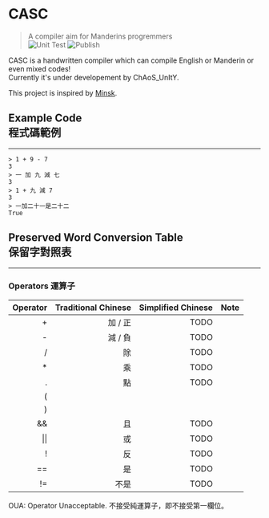 # CASC  
> A compiler aim for Manderins progremmers  
![Unit Test](https://github.com/CASC-Lang/CASC/workflows/Unit%20Test/badge.svg?branch=master)
![Publish](https://github.com/CASC-Lang/CASC/workflows/Publish/badge.svg?branch=v0.0.1&event=release)

CASC is a handwritten compiler which can compile English or Manderin or even mixed codes!  
Currently it's under developement by ChAoS_UnItY.  
  
This project is inspired by [Minsk](https://github.com/terrajobst/minsk).

## Example Code <br> 程式碼範例
------
```casc
> 1 + 9 - 7
3
> 一 加 九 減 七
3
> 1 + 九 減 7
3
> 一加二十一是二十二
True
```
## Preserved Word Conversion Table <br> 保留字對照表
------
### Operators 運算子
| Operator  | Traditional Chinese   | Simplified Chinese    | Note      |
|----------:|----------------------:|----------------------:|----------:|
| +         | 加 / 正               | TODO                  |
| -         | 減 / 負               | TODO                  |
| /         | 除                    | TODO                  |
| *         | 乘                    | TODO                  |
| .         | 點                    | TODO                  |
| (         |
| )         |
| &&        | 且                    | TODO                  |
| \|\|      | 或                    | TODO                  |
| !         | 反                    | TODO                  |
| ==        | 是                    | TODO                  |
| !=        | 不是                  | TODO                  |

OUA: Operator Unacceptable. 不接受純運算子，即不接受第一欄位。